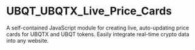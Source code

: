 # UBQT_UBQTX_Live_Price_Cards
A self-contained JavaScript module for creating live, auto-updating price cards for UBQTX and UBQT tokens. Easily integrate real-time crypto data into any website.

